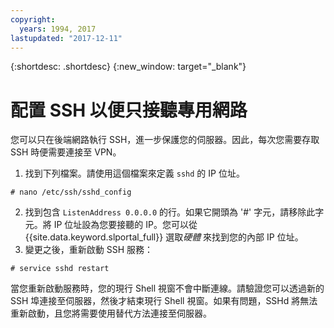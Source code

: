 ```yaml
---
copyright:
  years: 1994, 2017
lastupdated: "2017-12-11"
---
```


{:shortdesc: .shortdesc}
{:new_window: target="_blank"}

# 配置 SSH 以便只接聽專用網路

您可以只在後端網路執行 SSH，進一步保護您的伺服器。因此，每次您需要存取 SSH 時便需要連接至 VPN。

1. 找到下列檔案。請使用這個檔案來定義 `sshd` 的 IP 位址。
```
# nano /etc/ssh/sshd_config
```

2. 找到包含 `ListenAddress 0.0.0.0` 的行。如果它開頭為 '#' 字元，請移除此字元。將 IP 位址設為您要接聽的 IP。您可以從 {{site.data.keyword.slportal_full}} 選取*硬體* 來找到您的內部 IP 位址。
3. 變更之後，重新啟動 SSH 服務：
```
# service sshd restart
```

當您重新啟動服務時，您的現行 Shell 視窗不會中斷連線。請驗證您可以透過新的 SSH 埠連接至伺服器，然後才結束現行 Shell 視窗。如果有問題，SSHd 將無法重新啟動，且您將需要使用替代方法連接至伺服器。
